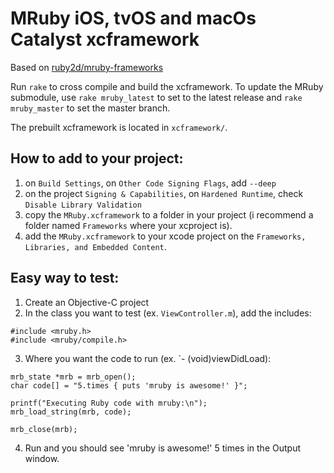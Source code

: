 # MRuby iOS, tvOS and macOs Catalyst xcframework

Based on [ruby2d/mruby-frameworks](https://github.com/ruby2d/mruby-frameworks)

Run `rake` to cross compile and build the xcframework.
To update the MRuby submodule, use `rake mruby_latest` to set to the latest release and `rake mruby_master` to set the master branch.

The prebuilt xcframework is located in `xcframework/`.

## How to add to your project:
1. on `Build Settings`, on `Other Code Signing Flags`, add `--deep`
2. on the project `Signing & Capabilities`, on `Hardened Runtime`, check `Disable Library Validation`
3. copy the `MRuby.xcframework` to a folder in your project (i recommend a folder named `Frameworks` where your xcproject is).
4. add the `MRuby.xcframework`  to your xcode project on the `Frameworks, Libraries, and Embedded Content`.

## Easy way to test:
1. Create an Objective-C project
2. In the class you want to test (ex. `ViewController.m`), add the includes:
```
#include <mruby.h>
#include <mruby/compile.h>
```
3. Where you want the code to run (ex. `- (void)viewDidLoad):
```
mrb_state *mrb = mrb_open();
char code[] = "5.times { puts 'mruby is awesome!' }";

printf("Executing Ruby code with mruby:\n");
mrb_load_string(mrb, code);

mrb_close(mrb);
```
4. Run and you should see 'mruby is awesome!' 5 times in the Output window.
